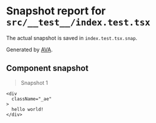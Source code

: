 # Snapshot report for `src/__test__/index.test.tsx`

The actual snapshot is saved in `index.test.tsx.snap`.

Generated by [AVA](https://ava.li).

## Component snapshot

> Snapshot 1

    <div
      className="_ae"
    >
      hello world!
    </div>
